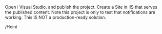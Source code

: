 Open i Visual Studio, and publish the project.
Create a Site in IIS that serves the published content.
Note this project is only to test that notifications are working. This IS NOT a production-ready solution.

/Heini
